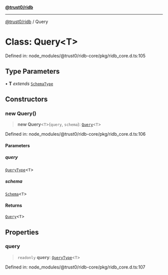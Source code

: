 [**@trust0/ridb**](../README.md)

***

[@trust0/ridb](../README.md) / Query

# Class: Query\<T\>

Defined in: node\_modules/@trust0/ridb-core/pkg/ridb\_core.d.ts:105

## Type Parameters

• **T** *extends* [`SchemaType`](../type-aliases/SchemaType.md)

## Constructors

### new Query()

> **new Query**\<`T`\>(`query`, `schema`): [`Query`](Query.md)\<`T`\>

Defined in: node\_modules/@trust0/ridb-core/pkg/ridb\_core.d.ts:106

#### Parameters

##### query

[`QueryType`](../type-aliases/QueryType.md)\<`T`\>

##### schema

[`Schema`](Schema.md)\<`T`\>

#### Returns

[`Query`](Query.md)\<`T`\>

## Properties

### query

> `readonly` **query**: [`QueryType`](../type-aliases/QueryType.md)\<`T`\>

Defined in: node\_modules/@trust0/ridb-core/pkg/ridb\_core.d.ts:107

